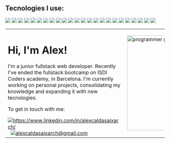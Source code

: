

<table>
    <tbody>
        <tr>
            <td>
                <h1>Hi, I'm Alex!</h1>
                <p> I'm a junior fullstack web developer. Recently I've ended the fullstack bootcamp on ISDI Coders academy, in Barcelona. I'm currently working on personal projects, consolidating my knowledge and expanding it with new tecnologies.</p>
                <p>To get in touch with me:</p>
                <a href="https://www.linkedin.com/in/alexcaldasaixarch/">
                    <img src="https://img.shields.io/badge/LinkedIn-blue?style=for-the-badge&logo=linkedin&logoColor=white" alt="https://www.linkedin.com/in/alexcaldasaixarch/" />
                </a>
                &nbsp;
                <a href="mailto:alexcaldasaixarch@gmail.com">
                    <img src="https://img.shields.io/badge/Gmail-D14836?style=for-the-badge&logo=gmail&logoColor=white" alt="alexcaldasaixarch@gmail.com" />
                </a>
            </td>
            <td>
                <img src="https://media3.giphy.com/media/765ccrAiB0g9z6EApL/giphy.gif?cid=790b7611a879a08fcb1743b7033ae0977fe66a773c8e19ac&rid=giphy.gif&ct=g" width="300" alt="programmer gif" align="right" />
            </td>
        </tr>
        <tr>
            <h2>Tecnologies I use:</h2>
            <p>
                <img src="https://img.shields.io/badge/html5-%23E34F26.svg?style=for-the-badge&logo=html5&logoColor=white" />
                <img src="https://img.shields.io/badge/PHP-777BB4?style=for-the-badge&logo=php&logoColor=white" />
                <img src="https://img.shields.io/badge/css3-%231572B6.svg?style=for-the-badge&logo=css3&logoColor=white" />
                <img src="https://img.shields.io/badge/SASS-hotpink.svg?style=for-the-badge&logo=SASS&logoColor=white" />
                <img src="https://img.shields.io/badge/javascript-%23323330.svg?style=for-the-badge&logo=javascript&logoColor=%23F7DF1E" />
                <img src="https://img.shields.io/badge/typescript-%23007ACC.svg?style=for-the-badge&logo=typescript&logoColor=white" />
                <img src="https://img.shields.io/badge/react-%2320232a.svg?style=for-the-badge&logo=react&logoColor=%2361DAFB" />
                <img src="https://img.shields.io/badge/redux-%23593d88.svg?style=for-the-badge&logo=redux&logoColor=white" />
                <img src="https://img.shields.io/badge/React_Router-CA4245?style=for-the-badge&logo=react-router&logoColor=white" />
                <img src="https://img.shields.io/badge/MongoDB-%234ea94b.svg?style=for-the-badge&logo=mongodb&logoColor=white" />
                <img src="https://img.shields.io/badge/node.js-6DA55F?style=for-the-badge&logo=node.js&logoColor=white" />
                <img src="https://img.shields.io/badge/NPM-%23000000.svg?style=for-the-badge&logo=npm&logoColor=white" />
                <img src="https://img.shields.io/badge/express.js-%23404d59.svg?style=for-the-badge&logo=express&logoColor=%2361DAFB" />
                <img src="https://img.shields.io/badge/-jest-%23C21325?style=for-the-badge&logo=jest&logoColor=white" />
                <img src="https://img.shields.io/badge/-TestingLibrary-%23E33332?style=for-the-badge&logo=testing-library&logoColor=white" />
                <img src="https://img.shields.io/badge/githubactions-%232671E5.svg?style=for-the-badge&logo=githubactions&logoColor=white" />
                <img src="https://img.shields.io/badge/netlify-%23000000.svg?style=for-the-badge&logo=netlify&logoColor=#00C7B7" />
                <img src="https://img.shields.io/badge/SASS-hotpink.svg?style=for-the-badge&logo=SASS&logoColor=white" />
                <img src="https://img.shields.io/badge/figma-%23F24E1E.svg?style=for-the-badge&logo=figma&logoColor=white" />
                <img src="https://img.shields.io/badge/Visual%20Studio%20Code-0078d7.svg?style=for-the-badge&logo=visual-studio-code&logoColor=white" />
                <img src="https://img.shields.io/badge/git-%23F05033.svg?style=for-the-badge&logo=git&logoColor=white" />
                <img src="https://img.shields.io/badge/github-%23121011.svg?style=for-the-badge&logo=github&logoColor=white" />
                <img src="https://img.shields.io/badge/heroku-%23430098.svg?style=for-the-badge&logo=heroku&logoColor=white" />
                <img src="https://img.shields.io/badge/vercel-%23000000.svg?style=for-the-badge&logo=vercel&logoColor=white" />
            </p>
        </tr>
    </tbody>
</table>     

